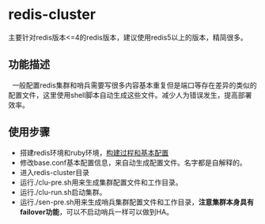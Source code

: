 # redis-cluster
   主要针对redis版本<=4的redis版本，建议使用redis5以上的版本，精简很多。

## 功能描述
   一般配置redis集群和哨兵需要写很多内容基本重复但是端口等存在差异的类似的配置文件，这里使用shell脚本自动生成这些文件。减少人为错误发生，提高部署效率。

## 使用步骤
- 搭建redis环境和ruby环境，[构建过程和基本配置](http://note.youdao.com/noteshare?id=4de0d1564ba9a801019cb0f2c816dda9&sub=5FE411C608914E248DFF87DE32FCA645) 
- 修改base.conf基本配置信息，来自动生成配置文件。名字都是自解释的。
- 进入redis-cluster目录
- 运行./clu-pre.sh用来生成集群配置文件和工作目录。
- 运行./clu-run.sh启动集群。
- 运行./sen-pre.sh用来生成哨兵集群配置文件和工作目录，**注意集群本身具有failover功能**，可以不启动哨兵一样可以做到HA。
